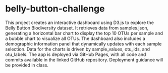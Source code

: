 # belly-button-challenge
This project creates an interactive dashboard using D3.js to explore the Belly Button Biodiversity dataset. It retrieves data from samples.json, generating a horizontal bar chart to display the top 10 OTUs per sample and a bubble chart to visualize all OTUs. The dashboard also includes a demographic information panel that dynamically updates with each sample selection. Data for the charts is driven by sample_values, otu_ids, and otu_labels. The app is deployed via GitHub Pages, with all code and commits available in the linked GitHub repository. Deployment guidance will be provided in class.
